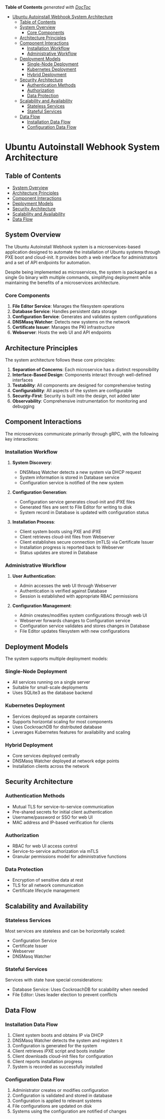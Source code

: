 <!-- START doctoc generated TOC please keep comment here to allow auto update -->
<!-- DON'T EDIT THIS SECTION, INSTEAD RE-RUN doctoc TO UPDATE -->
**Table of Contents**  *generated with [DocToc](https://github.com/thlorenz/doctoc)*

- [Ubuntu Autoinstall Webhook System Architecture](#ubuntu-autoinstall-webhook-system-architecture)
  - [Table of Contents](#table-of-contents)
  - [System Overview](#system-overview)
    - [Core Components](#core-components)
  - [Architecture Principles](#architecture-principles)
  - [Component Interactions](#component-interactions)
    - [Installation Workflow](#installation-workflow)
    - [Administrative Workflow](#administrative-workflow)
  - [Deployment Models](#deployment-models)
    - [Single-Node Deployment](#single-node-deployment)
    - [Kubernetes Deployment](#kubernetes-deployment)
    - [Hybrid Deployment](#hybrid-deployment)
  - [Security Architecture](#security-architecture)
    - [Authentication Methods](#authentication-methods)
    - [Authorization](#authorization)
    - [Data Protection](#data-protection)
  - [Scalability and Availability](#scalability-and-availability)
    - [Stateless Services](#stateless-services)
    - [Stateful Services](#stateful-services)
  - [Data Flow](#data-flow)
    - [Installation Data Flow](#installation-data-flow)
    - [Configuration Data Flow](#configuration-data-flow)

<!-- END doctoc generated TOC please keep comment here to allow auto update -->

# Ubuntu Autoinstall Webhook System Architecture

## Table of Contents
- [System Overview](#system-overview)
- [Architecture Principles](#architecture-principles)
- [Component Interactions](#component-interactions)
- [Deployment Models](#deployment-models)
- [Security Architecture](#security-architecture)
- [Scalability and Availability](#scalability-and-availability)
- [Data Flow](#data-flow)

## System Overview

The Ubuntu Autoinstall Webhook system is a microservices-based application designed to automate the installation of Ubuntu systems through PXE boot and cloud-init. It provides both a web interface for administrators and a set of API endpoints for automation.

Despite being implemented as microservices, the system is packaged as a single Go binary with multiple commands, simplifying deployment while maintaining the benefits of a microservices architecture.

### Core Components

1. **File Editor Service**: Manages the filesystem operations
2. **Database Service**: Handles persistent data storage
3. **Configuration Service**: Generates and validates system configurations
4. **DNSMasq Watcher**: Detects new systems on the network
5. **Certificate Issuer**: Manages the PKI infrastructure
6. **Webserver**: Hosts the web UI and API endpoints

## Architecture Principles

The system architecture follows these core principles:

1. **Separation of Concerns**: Each microservice has a distinct responsibility
2. **Interface-Based Design**: Components interact through well-defined interfaces
3. **Testability**: All components are designed for comprehensive testing
4. **Configurability**: All aspects of the system are configurable
5. **Security-First**: Security is built into the design, not added later
6. **Observability**: Comprehensive instrumentation for monitoring and debugging

## Component Interactions

The microservices communicate primarily through gRPC, with the following key interactions:

### Installation Workflow

1. **System Discovery**:
   - DNSMasq Watcher detects a new system via DHCP request
   - System information is stored in Database service
   - Configuration service is notified of the new system

2. **Configuration Generation**:
   - Configuration service generates cloud-init and iPXE files
   - Generated files are sent to File Editor for writing to disk
   - System record in Database is updated with configuration status

3. **Installation Process**:
   - Client system boots using PXE and iPXE
   - Client retrieves cloud-init files from Webserver
   - Client establishes secure connection (mTLS) via Certificate Issuer
   - Installation progress is reported back to Webserver
   - Status updates are stored in Database

### Administrative Workflow

1. **User Authentication**:
   - Admin accesses the web UI through Webserver
   - Authentication is verified against Database
   - Session is established with appropriate RBAC permissions

2. **Configuration Management**:
   - Admin creates/modifies system configurations through web UI
   - Webserver forwards changes to Configuration service
   - Configuration service validates and stores changes in Database
   - File Editor updates filesystem with new configurations

## Deployment Models

The system supports multiple deployment models:

### Single-Node Deployment
- All services running on a single server
- Suitable for small-scale deployments
- Uses SQLite3 as the database backend

### Kubernetes Deployment
- Services deployed as separate containers
- Supports horizontal scaling for most components
- Uses CockroachDB for distributed database
- Leverages Kubernetes features for availability and scaling

### Hybrid Deployment
- Core services deployed centrally
- DNSMasq Watcher deployed at network edge points
- Installation clients across the network

## Security Architecture

### Authentication Methods
- Mutual TLS for service-to-service communication
- Pre-shared secrets for initial client authentication
- Username/password or SSO for web UI
- MAC address and IP-based verification for clients

### Authorization
- RBAC for web UI access control
- Service-to-service authorization via mTLS
- Granular permissions model for administrative functions

### Data Protection
- Encryption of sensitive data at rest
- TLS for all network communication
- Certificate lifecycle management

## Scalability and Availability

### Stateless Services
Most services are stateless and can be horizontally scaled:
- Configuration Service
- Certificate Issuer
- Webserver
- DNSMasq Watcher

### Stateful Services
Services with state have special considerations:
- Database Service: Uses CockroachDB for scalability when needed
- File Editor: Uses leader election to prevent conflicts

## Data Flow

### Installation Data Flow
1. Client system boots and obtains IP via DHCP
2. DNSMasq Watcher detects the system and registers it
3. Configuration is generated for the system
4. Client retrieves iPXE script and boots installer
5. Client downloads cloud-init files for configuration
6. Client reports installation progress
7. System is recorded as successfully installed

### Configuration Data Flow
1. Administrator creates or modifies configuration
2. Configuration is validated and stored in database
3. Configuration is applied to relevant systems
4. File configurations are updated on disk
5. Systems using the configuration are notified of changes
